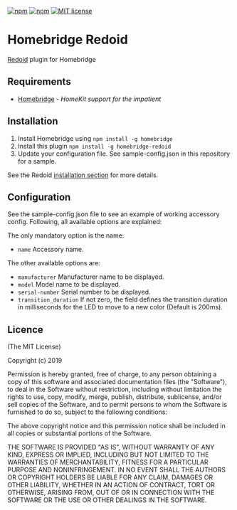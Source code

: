 [![npm](https://img.shields.io/npm/v/homebridge-redoid.svg)](https://www.npmjs.com/package/homebridge-redoid)
[![npm](https://img.shields.io/npm/dt/homebridge-redoid.svg)](https://www.npmjs.com/package/homebridge-redoid)
[![MIT license](https://img.shields.io/badge/license-MIT-blue.svg)](LICENSE)

# Homebridge Redoid

[Redoid](https://github.com/ffraenz/redoid) plugin for Homebridge

## Requirements

-   [Homebridge](https://github.com/nfarina/homebridge) - _HomeKit support for the impatient_

## Installation

1.  Install Homebridge using `npm install -g homebridge`
2.  Install this plugin `npm install -g homebridge-redoid`
3.  Update your configuration file. See sample-config.json in this repository for a sample.

See the Redoid [installation section](https://github.com/ffraenz/redoid#install-dependencies) for more details.

## Configuration

See the sample-config.json file to see an example of working accessory config. Following, all available options are explained:

The only mandatory option is the name:

-   `name` Accessory name.

The other available options are:

-   `manufacturer` Manufacturer name to be displayed.
-   `model` Model name to be displayed.
-   `serial-number` Serial number to be displayed.
-   `transition_duration` If not zero, the field defines the transition duration in milliseconds for the LED to move to a new color (Default is 200ms).

## Licence

(The MIT License)

Copyright (c) 2019

Permission is hereby granted, free of charge, to any person obtaining a copy
of this software and associated documentation files (the "Software"), to deal
in the Software without restriction, including without limitation the rights
to use, copy, modify, merge, publish, distribute, sublicense, and/or sell
copies of the Software, and to permit persons to whom the Software is
furnished to do so, subject to the following conditions:

The above copyright notice and this permission notice shall be included in all
copies or substantial portions of the Software.

THE SOFTWARE IS PROVIDED "AS IS", WITHOUT WARRANTY OF ANY KIND, EXPRESS OR
IMPLIED, INCLUDING BUT NOT LIMITED TO THE WARRANTIES OF MERCHANTABILITY,
FITNESS FOR A PARTICULAR PURPOSE AND NONINFRINGEMENT. IN NO EVENT SHALL THE
AUTHORS OR COPYRIGHT HOLDERS BE LIABLE FOR ANY CLAIM, DAMAGES OR OTHER
LIABILITY, WHETHER IN AN ACTION OF CONTRACT, TORT OR OTHERWISE, ARISING FROM,
OUT OF OR IN CONNECTION WITH THE SOFTWARE OR THE USE OR OTHER DEALINGS IN THE
SOFTWARE.
